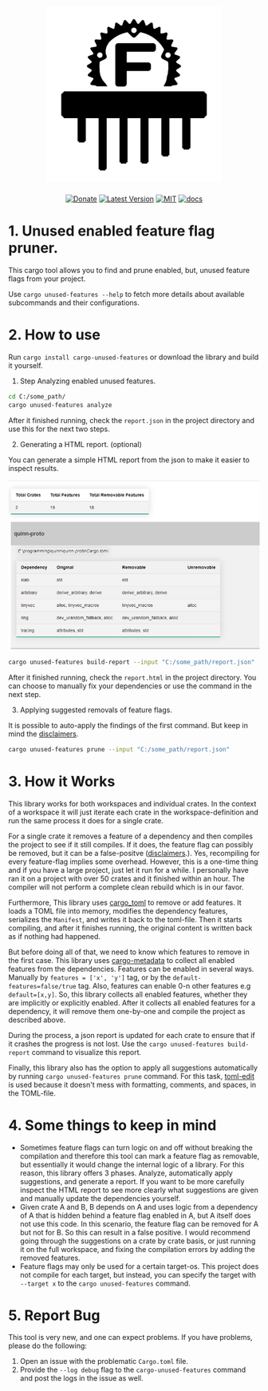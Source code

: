 <h1 align="center"><img width="350" src="docs/logo.png" /></h1>

<div align="center">

[![Donate](https://img.shields.io/badge/Donate-PayPal-green.svg)](https://www.paypal.com/cgi-bin/webscr?cmd=_s-xclick&hosted_button_id=Z8QK6XU749JB2) [![Latest Version][1a]][1b] [![MIT][2a]][2b] [![docs][3a]][3b]

</div>

# 1. Unused enabled feature flag pruner.

This cargo tool allows you to find and prune enabled, but, unused feature flags from your project.

Use `cargo unused-features --help` to fetch more details about available subcommands and their configurations.

# 2. How to use

Run `cargo install cargo-unused-features` or download the library and build it yourself.

1. Step Analyzing enabled unused features.


```bash
cd C:/some_path/
cargo unused-features analyze
```

After it finished running, check the `report.json` in the project directory and use this for the next two steps.

2. Generating a HTML report. (optional)

You can generate a simple HTML report from the json to make it easier to inspect results. 

<img src="docs/readme-1.jpg" />

```bash
cargo unused-features build-report --input "C:/some_path/report.json"
```

After it finished running, check the `report.html` in the project directory. You can choose to manually fix your dependencies or use the command in the next step.

3. Applying suggested removals of feature flags.

It is possible to auto-apply the findings of the first command. But keep in mind the [disclaimers](#4-some-things-to-keep-in-mind).

```bash
cargo unused-features prune --input "C:/some_path/report.json"
```

# 3. How it Works

This library works for both workspaces and individual crates. In the context of a workspace it will just iterate each crate in the workspace-definition and run the same process it does for a single crate. 

For a single crate it removes a feature of a dependency and then compiles the project to see if it still compiles. If it does, the feature flag can possibly be removed, but it can be a false-positve ([disclaimers](#4-some-things-to-keep-in-mind).). Yes, recompiling for every feature-flag implies some overhead. However, this is a one-time thing and if you have a large project, just let it run for a while. I personally have ran it on a project with over 50 crates and it finished within an hour. The compiler will not perform a complete clean rebuild which is in our favor.

Furthermore, This library uses [cargo_toml][6] to remove or add features. It loads a TOML file into memory, modifies the dependency features, serializes the `Manifest`, and writes it back to the toml-file. Then it starts compiling, and after it finishes running, the original content is written back as if nothing had happened.

But before doing all of that, we need to know which features to remove in the first case. This library uses [cargo-metadata][7] to collect all enabled features from the dependencies. Features can be enabled in several ways. Manually by `features = ['x', 'y']` tag, or by the `default-features=false/true` tag. Also, features can enable 0-n other features e.g `default=[x,y]`. So, this library collects all enabled features, whether they are implicitly or explicitly enabled. After it collects all enabled features for a dependency, it will remove them one-by-one and compile the project as described above.

During the process, a json report is updated for each crate to ensure that if it crashes the progress is not lost. Use the `cargo unused-features build-report` command to visualize this report.

Finally, this library also has the option to apply all suggestions automatically by running `cargo unused-features prune` command. For this task, [toml-edit][8] is used because it doesn't mess with formatting, comments, and spaces, in the TOML-file.

# 4. Some things to keep in mind

- Sometimes feature flags can turn logic on and off without breaking the compilation and therefore this tool can mark a feature flag as removable, but essentially it would change the internal logic of a library. For this reason, this library offers 3 phases. Analyze, automatically apply suggestions, and generate a report. If you want to be more carefully inspect the HTML report to see more clearly what suggestions are given and manually update the dependencies yourself. 
- Given crate A and B, B depends on A and uses logic from a dependency of A that is hidden behind a feature flag enabled in A, but A itself does not use this code. In this scenario, the feature flag can be removed for A but not for B. So this can result in a false positive. I would recommend going through the suggestions on a crate by crate basis, or just running it on the full workspace, and fixing the compilation errors by adding the removed features. 
- Feature flags may only be used for a certain target-os. This project does not compile for each target, but instead, you can specify the target with `--target x` to the `cargo unused-features` command.

# 5. Report Bug

This tool is very new, and one can expect problems. If you have problems, please do the following:
1. Open an issue with the problematic `Cargo.toml` file. 
2. Provide the `--log debug` flag to the `cargo-unused-features` command and post the logs in the issue as well.

[1a]: https://img.shields.io/crates/v/cargo-unused-features.svg
[1b]: https://img.shields.io/crates/v/cargo-unused-features.svg
[2a]: https://img.shields.io/badge/license-MIT-blue.svg
[2b]: ./LICENSE
[3a]: https://docs.rs/cargo-unused-features/badge.svg
[3b]: https://docs.rs/cargo-unused-features/
[6]: https://crates.io/crates/cargo_toml
[7]: https://crates.io/crates/cargo_metadata
[8]: https://crates.io/crates/toml_edit
